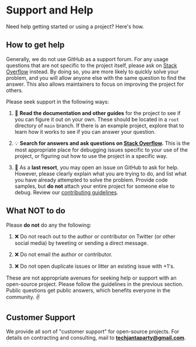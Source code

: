 # Support and Help

Need help getting started or using a project? Here's how.

## How to get help

Generally, we do not use GitHub as a support forum. For any usage questions that are not specific to the project itself, please ask on [Stack Overflow](https://stackoverflow.com) instead. By doing so, you are more likely to quickly solve your problem, and you will allow anyone else with the same question to find the answer. This also allows maintainers to focus on improving the project for others.

Please seek support in the following ways:

1. :book: **Read the documentation and other guides** for the project to see if you can figure it out on your own. These should be located in a `root` directory of `main` branch. If there is an example project, explore that to learn how it works to see if you can answer your question.

1. :bulb: **Search for answers and ask questions on [Stack Overflow](https://stackoverflow.com).** This is the most appropriate place for debugging issues specific to your use of the project, or figuring out how to use the project in a specific way.

1. :memo: As a **last resort**, you may open an issue on GitHub to ask for help. However, please clearly explain what you are trying to do, and list what you have already attempted to solve the problem. Provide code samples, but **do not** attach your entire project for someone else to debug. Review our [contributing guidelines](https://github.com/Megh2005/Med-o-Next/blob/main/CONTRIBUTING.md).

## What NOT to do 

Please **do not** do any the following:

1. :x: Do not reach out to the author or contributor on Twitter (or other social media) by tweeting or sending a direct message.

1. :x: Do not email the author or contributor.

1. :x: Do not open duplicate issues or litter an existing issue with +1's.

These are not appropriate avenues for seeking help or support with an open-source project. Please follow the guidelines in the previous section. Public questions get public answers, which benefits everyone in the community. ✌️

## Customer Support

We provide all sort of "customer support" for open-source projects. For details on contracting and consulting, mail to **[techjantaparty@gmail.com](techjantaparty@gmail.com)**.
